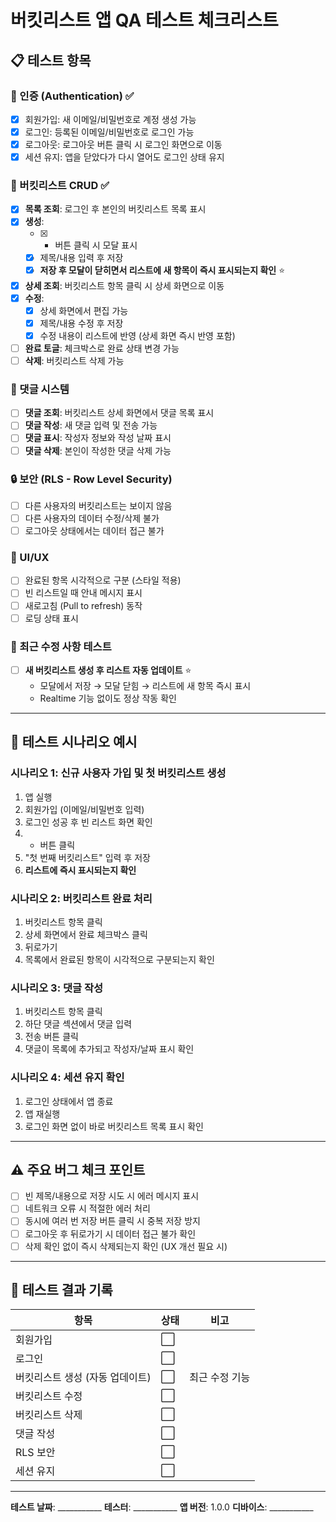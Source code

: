 # 버킷리스트 앱 QA 테스트 체크리스트

## 📋 테스트 항목

### 🔐 인증 (Authentication) ✅
- [x] 회원가입: 새 이메일/비밀번호로 계정 생성 가능
- [x] 로그인: 등록된 이메일/비밀번호로 로그인 가능
- [x] 로그아웃: 로그아웃 버튼 클릭 시 로그인 화면으로 이동
- [x] 세션 유지: 앱을 닫았다가 다시 열어도 로그인 상태 유지

### 📝 버킷리스트 CRUD ✅
- [x] **목록 조회**: 로그인 후 본인의 버킷리스트 목록 표시
- [x] **생성**:
  - [x] + 버튼 클릭 시 모달 표시
  - [x] 제목/내용 입력 후 저장
  - [x] **저장 후 모달이 닫히면서 리스트에 새 항목이 즉시 표시되는지 확인** ⭐
- [x] **상세 조회**: 버킷리스트 항목 클릭 시 상세 화면으로 이동
- [x] **수정**:
  - [x] 상세 화면에서 편집 가능
  - [x] 제목/내용 수정 후 저장
  - [x] 수정 내용이 리스트에 반영 (상세 화면 즉시 반영 포함)
- [ ] **완료 토글**: 체크박스로 완료 상태 변경 가능
- [ ] **삭제**: 버킷리스트 삭제 가능

### 💬 댓글 시스템
- [ ] **댓글 조회**: 버킷리스트 상세 화면에서 댓글 목록 표시
- [ ] **댓글 작성**: 새 댓글 입력 및 전송 가능
- [ ] **댓글 표시**: 작성자 정보와 작성 날짜 표시
- [ ] **댓글 삭제**: 본인이 작성한 댓글 삭제 가능

### 🔒 보안 (RLS - Row Level Security)
- [ ] 다른 사용자의 버킷리스트는 보이지 않음
- [ ] 다른 사용자의 데이터 수정/삭제 불가
- [ ] 로그아웃 상태에서는 데이터 접근 불가

### 🎨 UI/UX
- [ ] 완료된 항목 시각적으로 구분 (스타일 적용)
- [ ] 빈 리스트일 때 안내 메시지 표시
- [ ] 새로고침 (Pull to refresh) 동작
- [ ] 로딩 상태 표시

### 🔄 최근 수정 사항 테스트
- [ ] **새 버킷리스트 생성 후 리스트 자동 업데이트** ⭐
  - 모달에서 저장 → 모달 닫힘 → 리스트에 새 항목 즉시 표시
  - Realtime 기능 없이도 정상 작동 확인

---

## 📌 테스트 시나리오 예시

### 시나리오 1: 신규 사용자 가입 및 첫 버킷리스트 생성
1. 앱 실행
2. 회원가입 (이메일/비밀번호 입력)
3. 로그인 성공 후 빈 리스트 화면 확인
4. + 버튼 클릭
5. "첫 번째 버킷리스트" 입력 후 저장
6. **리스트에 즉시 표시되는지 확인**

### 시나리오 2: 버킷리스트 완료 처리
1. 버킷리스트 항목 클릭
2. 상세 화면에서 완료 체크박스 클릭
3. 뒤로가기
4. 목록에서 완료된 항목이 시각적으로 구분되는지 확인

### 시나리오 3: 댓글 작성
1. 버킷리스트 항목 클릭
2. 하단 댓글 섹션에서 댓글 입력
3. 전송 버튼 클릭
4. 댓글이 목록에 추가되고 작성자/날짜 표시 확인

### 시나리오 4: 세션 유지 확인
1. 로그인 상태에서 앱 종료
2. 앱 재실행
3. 로그인 화면 없이 바로 버킷리스트 목록 표시 확인

---

## ⚠️ 주요 버그 체크 포인트

- [ ] 빈 제목/내용으로 저장 시도 시 에러 메시지 표시
- [ ] 네트워크 오류 시 적절한 에러 처리
- [ ] 동시에 여러 번 저장 버튼 클릭 시 중복 저장 방지
- [ ] 로그아웃 후 뒤로가기 시 데이터 접근 불가 확인
- [ ] 삭제 확인 없이 즉시 삭제되는지 확인 (UX 개선 필요 시)

---

## 📝 테스트 결과 기록

| 항목 | 상태 | 비고 |
|------|------|------|
| 회원가입 | ⬜ | |
| 로그인 | ⬜ | |
| 버킷리스트 생성 (자동 업데이트) | ⬜ | 최근 수정 기능 |
| 버킷리스트 수정 | ⬜ | |
| 버킷리스트 삭제 | ⬜ | |
| 댓글 작성 | ⬜ | |
| RLS 보안 | ⬜ | |
| 세션 유지 | ⬜ | |

---

**테스트 날짜**: ___________
**테스터**: ___________
**앱 버전**: 1.0.0
**디바이스**: ___________
